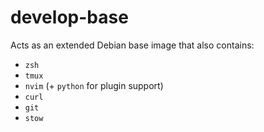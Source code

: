 # develop-base

Acts as an extended Debian base image that also contains:

- `zsh`
- `tmux`
- `nvim` (+ `python` for plugin support)
- `curl`
- `git`
- `stow`
